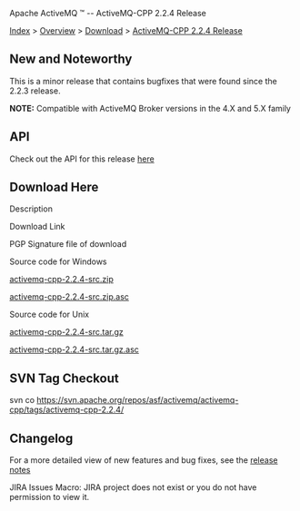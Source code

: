 Apache ActiveMQ ™ -- ActiveMQ-CPP 2.2.4 Release 

[Index](index.html) > [Overview](overview.md) > [Download](OverviewOverview/Overview/download.md) > [ActiveMQ-CPP 2.2.4 Release](Index/Overview/Download/activemq-cpp-224-release.md)

New and Noteworthy
------------------

This is a minor release that contains bugfixes that were found since the  
2.2.3 release.

  

**NOTE:** Compatible with ActiveMQ Broker versions in the 4.X and 5.X family

API
---

Check out the API for this release [here](http://activemq.apache.org/cms/api_docs/activemqcpp-2.2.1)

Download Here
-------------

Description

Download Link

PGP Signature file of download

Source code for Windows

[activemq-cpp-2.2.4-src.zip](http://www.apache.org/dyn/closer.cgi/activemq/activemq-cpp/source/activemq-cpp-2.2.4-src.zip)

[activemq-cpp-2.2.4-src.zip.asc](http://www.apache.org/dist/activemq/activemq-cpp/source/activemq-cpp-2.2.4-src.zip.asc)

Source code for Unix

[activemq-cpp-2.2.4-src.tar.gz](http://www.apache.org/dyn/closer.cgi/activemq/activemq-cpp/source/activemq-cpp-2.2.4-src.tar.gz)

[activemq-cpp-2.2.4-src.tar.gz.asc](http://www.apache.org/dist/activemq/activemq-cpp/source/activemq-cpp-2.2.4-src.tar.gz.asc)

SVN Tag Checkout
----------------

svn co https://svn.apache.org/repos/asf/activemq/activemq-cpp/tags/activemq-cpp-2.2.4/

Changelog
---------

For a more detailed view of new features and bug fixes, see the [release notes](http://issues.apache.org/activemq/secure/ReleaseNote.jspa?projectId=11000&styleName=Html&version=12000)  

JIRA Issues Macro: JIRA project does not exist or you do not have permission to view it.

 

